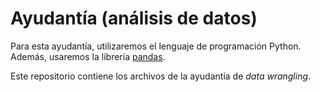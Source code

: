 
# Ayudantía (análisis de datos)

Para esta ayudantía, utilizaremos el lenguaje de programación Python.  
Además, usaremos la librería [pandas](http://pandas.pydata.org).

Este repositorio contiene los archivos de la ayudantía de _data wrangling_.
